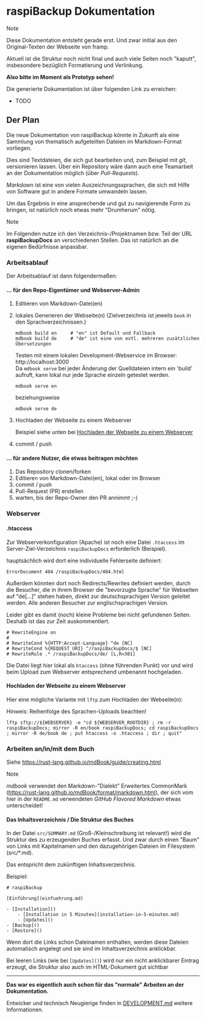 # raspiBackup Dokumentation


> [!NOTE]
> Diese Dokumentation entsteht gerade erst. Und zwar initial aus den Original-Texten der Webseite von framp.
>
> Aktuell ist die Struktur noch nicht final und auch viele Seiten noch "kaputt", insbesondere bezüglich Formatierung und Verlinkung.
>
> **Also bitte im Moment als Prototyp sehen!**
>
> Die generierte Dokumentation ist über folgenden Link zu erreichen:
>
>   - TODO


## Der Plan

Die neue Dokumentation von raspiBackup könnte in Zukunft als eine Sammlung von thematisch aufgeteilten Dateien im Markdown-Format vorliegen.

Dies sind Textdateien, die sich gut bearbeiten und, zum Beispiel mit *git*, versionieren lassen.
Über ein Repository wäre dann auch eine Teamarbeit an der Dokumentation möglich (über *Pull-Requests*).

*Markdown* ist eine von vielen Auszeichnungssprachen, die sich mit Hilfe von Software gut in andere Formate umwandeln lassen.

Um das Ergebnis in eine ansprechende und gut zu navigierende Form zu bringen, ist natürlich noch etwas mehr "Drumherum" nötig.

> [!NOTE]
> Im Folgenden nutze ich den Verzeichnis-/Projektnamen bzw. Teil der URL **raspiBackupDocs** an verschiedenen Stellen.
> Das ist natürlich an die eigenen Bedürfnisse anpassbar.


### Arbeitsablauf

Der  Arbeitsablauf ist dann folgendermaßen:

#### ... für den Repo-Eigentümer und Webserver-Admin

  1. Editieren von Markdown-Datei(en)
  1. lokales Generieren der Webseite(n) (Zielverzeichnis ist jeweils `book` in den Sprachverzeichnissen.)

         mdbook build en     # "en" ist Default und Fallback
         mdbook build de     # "de" ist eine von evtl. mehreren zusätzlichen Übersetzungen

     Testen mit einem lokalen Development-Webservice im Browser: http://localhost:3000  
     Da `mdbook serve` bei jeder Änderung der Quelldateien intern ein 'build' aufruft,
     kann lokal nur jede Sprache einzeln getestet werden.

         mdbook serve en

     beziehungsweise

         mdbook serve de

  1. Hochladen der Webseite zu einem Webserver

     Beispiel siehe unten bei [Hochladen der Webseite zu einem Webserver](#upload)

  1. commit / push



#### ... für andere Nutzer, die etwas beitragen möchten

  1. Das Repository clonen/forken
  1. Editieren von Markdown-Datei(en), lokal oder im Browser
  1. commit / push
  1. Pull-Request (PR) erstellen
  1. warten, bis der Repo-Owner den PR annimmt  ;-)



### Webserver

#### .htaccess

Zur Webserverkonfiguration (Apache) ist noch eine Datei `.htaccess`
im Server-Ziel-Verzeichnis `raspiBackupDocs` erforderlich (Beispiel).

hauptsächlich wird dort eine individuelle Fehlerseite definiert:

    ErrorDocument 404 /raspiBackupDocs/404.html

Außerdem könnten dort noch Redirects/Rewrites definiert werden,
durch die Besucher, die in ihrem Browser die "bevorzugte Sprache" für Webseiten
auf "de[...]" stehen haben, direkt zur deutschsprachigen Version geleitet werden.
Alle anderen Besucher zur englischsprachigen Version.

Leider gibt es damit (noch) kleine Probleme bei nicht gefundenen Seiten.
Deshalb ist das zur Zeit auskommentiert.

    # RewriteEngine on
    #
    # RewriteCond %{HTTP:Accept-Language} ^de [NC]
    # RewriteCond %{REQUEST_URI} ^/raspiBackupDocs/$ [NC]
    # RewriteRule .* /raspiBackupDocs/de/ [L,R=301]


Die Datei liegt hier lokal als `htaccess` (ohne führenden Punkt) vor und wird
beim Upload zum Webserver entsprechend umbenannt hochgeladen.


<a name="upload"></a>
#### Hochladen der Webseite zu einem Webserver

Hier eine mögliche Variante mit `lftp` zum Hochladen der Webseite(n):

Hinweis: Reihenfolge des Sprachen-Uploads beachten!

    lftp sftp://${WEBSERVER} -e "cd ${WEBSERVER_ROOTDIR} ; rm -r raspiBackupDocs; mirror -R en/book raspiBackupDocs; cd raspiBackupDocs ; mirror -R de/book de ; put htaccess -o .htaccess ; dir ; quit"


### Arbeiten an/in/mit dem Buch

Siehe <https://rust-lang.github.io/mdBook/guide/creating.html>

> [!NOTE]
> *mdbook* verwendet den Markdown-"Dialekt"
> Erweitertes CommonMark (<https://rust-lang.github.io/mdBook/format/markdown.html>),
> der sich vom hier in der `README.md` verwendeten *GitHub Flavored Markdown* etwas unterscheidet!


#### Das Inhaltsverzeichnis / Die Struktur des Buches

In der Datei `src/SUMMARY.md` (Groß-/Kleinschreibung ist relevant!) wird die Struktur des zu erzeugenden Buches erfasst.
Und zwar durch einen "Baum" von Links mit Kapitelnamen und den dazugehörigen Dateien im Filesystem (src/*.md).

Das entspricht dem zukünftigen Inhaltsverzeichnis.

Beispiel:

    # raspiBackup

    [Einführung](einfuehrung.md)

    - [Installation]()
        - [Installation in 5 Minuten](installation-in-5-minuten.md)
        - [Updates]()
    - [Backup]()
    - [Restore]()

Wenn dort die Links schon Dateinamen enthalten, werden diese Dateien automatisch angelegt
und sie sind im Inhaltsverzeichnis anklickbar.

Bei leeren Links (wie bei `[Updates]()`) wird nur ein nicht anklickbarer Eintrag erzeugt,
die Struktur also auch im HTML-Dokument gut sichtbar

-----------------------------

**Das war es eigentlich auch schon für das "normale" Arbeiten an der Dokumentation.**

Entwicker und technisch Neugierige finden in [DEVELOPMENT.md](DEVELOPMENT.md) weitere Informationen.

